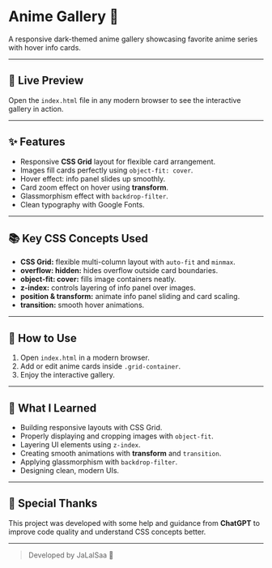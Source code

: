 # Anime Gallery 🎴

A responsive dark-themed anime gallery showcasing favorite anime series with hover info cards.

---

## 🔴 Live Preview

Open the `index.html` file in any modern browser to see the interactive gallery in action.

---

## ✨ Features

- Responsive **CSS Grid** layout for flexible card arrangement.
- Images fill cards perfectly using `object-fit: cover`.
- Hover effect: info panel slides up smoothly.
- Card zoom effect on hover using **transform**.
- Glassmorphism effect with `backdrop-filter`.
- Clean typography with Google Fonts.

---

## 📚 Key CSS Concepts Used

- **CSS Grid:** flexible multi-column layout with `auto-fit` and `minmax`.
- **overflow: hidden:** hides overflow outside card boundaries.
- **object-fit: cover:** fills image containers neatly.
- **z-index:** controls layering of info panel over images.
- **position & transform:** animate info panel sliding and card scaling.
- **transition:** smooth hover animations.

---

## 🚀 How to Use

1. Open `index.html` in a modern browser.
2. Add or edit anime cards inside `.grid-container`.
3. Enjoy the interactive gallery.

---

## 📝 What I Learned

- Building responsive layouts with CSS Grid.
- Properly displaying and cropping images with `object-fit`.
- Layering UI elements using `z-index`.
- Creating smooth animations with **transform** and `transition`.
- Applying glassmorphism with `backdrop-filter`.
- Designing clean, modern UIs.

---

## 🤖 Special Thanks

This project was developed with some help and guidance from **ChatGPT** to improve code quality and understand CSS concepts better.

---

> Developed by JaLalSaa 🚀
